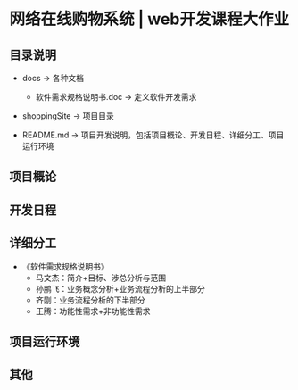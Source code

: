 ﻿# 网络在线购物系统 | web开发课程大作业

## 目录说明

- docs  ->  各种文档
    - 软件需求规格说明书.doc     ->     定义软件开发需求  

- shoppingSite  ->  项目目录  

- README.md   ->   项目开发说明，包括项目概论、开发日程、详细分工、项目运行环境  

## 项目概论

## 开发日程

## 详细分工
- 《软件需求规格说明书》
     - 马文杰：简介+目标、涉总分析与范围
     - 孙鹏飞：业务概念分析+业务流程分析的上半部分
     - 齐刚：业务流程分析的下半部分
     - 王腾：功能性需求+非功能性需求

## 项目运行环境

## 其他